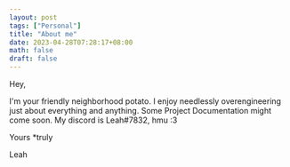 ```yaml
---
layout: post
tags: ["Personal"]
title: "About me"
date: 2023-04-28T07:28:17+08:00
math: false
draft: false
---
```

Hey,

I'm your friendly neighborhood potato. I enjoy needlessly overengineering just about everything and anything. Some Project Documentation might come soon. My discord is Leah#7832, hmu :3

Yours *truly

Leah
